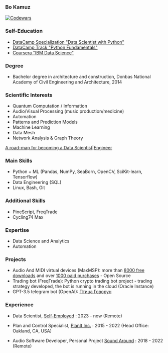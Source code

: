 ### Bo Kamuz

<!--
**bkamuz/bkamuz** is a ✨ _special_ ✨ repository because its `README.md` (this file) appears on your GitHub profile.

Here are some ideas to get you started:

- 🔭 I’m currently working on ...
- 🌱 I’m currently learning ...
- 👯 I’m looking to collaborate on ...
- 🤔 I’m looking for help with ...
- 💬 Ask me about ...
- 📫 How to reach me: ...
- 😄 Pronouns: ...
- ⚡ Fun fact: ...
-->

[![Codewars](https://www.codewars.com/users/bkamuz/badges/large)](https://www.codewars.com/users/bkamuz)

### Self-Education

* [DataCamp Specialization "Data Scientist with Python"](https://www.datacamp.com/profile/bkamuz)
* [DataCamp Track "Python Fundamentals"](https://www.datacamp.com/profile/bkamuz)
* [Coursera "IBM Data Science"](https://coursera.org/share/fc6414fbd3299902d096e489e1d00161)

### Degree

* Bachelor degree in architecture and construction, Donbas National Academy of Civil Engineering and Architecture, 2014

### Scientific Interests

* Quantum Computation / Information
* Audio/Visual Processing (music production/medicine)
* Automation
* Patterns and Prediction Models
* Machine Learning
* Data Mesh
* Network Analysis & Graph Theory

[A road-map for becoming a Data Scientist|Engineer](https://github.com/bkamuz/bkamuz/blob/main/ROADMAP.md)

### Main Skills

* Python + ML (Pandas, NumPy, SeaBorn, OpenCV, SciKit-learn, Tensorflow)
* Data Engineering (SQL)
* Linux, Bash, Git

### Additional Skills

* PineScript, FreqTrade
* Cycling74 Max

### Expertise

* Data Science and Analytics
* Automation

### Projects

* Audio And MIDI virtual devices (MaxMSP): more than [8000 free downloads](https://maxforlive.com/profile/user/zaSLON) and over [1000 paid purchases](https://soundaround.gumroad.com/) - Open Source
* Trading bot (FreqTrade): Python crypto trading bot project - trading strategy developed, the bot is running in the cloud (Oracle Instance)
* GPT-3.5 telegram bot (OpenAI): [Птица Говорун](https://t.me/chat_govorun_bot)

### Experience

<!--
<img style="test" src="https://gb.ru/favicon.ico" alt="alt text" width="50" height="15"> 
-->
* Data Scientist, [Self-Employed](https://www.notion.so/bkamuz/Kamuz-Bo-d3f0e69c00a941ac847ab8ff949d87e3) : 2023 - now (Remote)

<!--
<img src="https://planit-inc.com/wp-content/themes/planit/assets/img/tild3536-3831-4730-a232-633966353561__planit-logo_white.svg" alt="alt text" width="50" height="15">  
-->
* Plan and Control Specialist, [PlanIt Inc.](https://planit-inc.com/) : 2015 - 2022 (Head Office: Oakland, CA, USA)

<!--
<img src="https://static.tildacdn.com/tild6164-3265-4962-b931-663232666466/Waves_W.png" alt="alt text" width="50" height="15"> 
-->
* Audio Software Developer, Personal Project [Sound Around](http://bkamuz.tilda.ws/en/else) : 2018 - 2022 (Remote)
